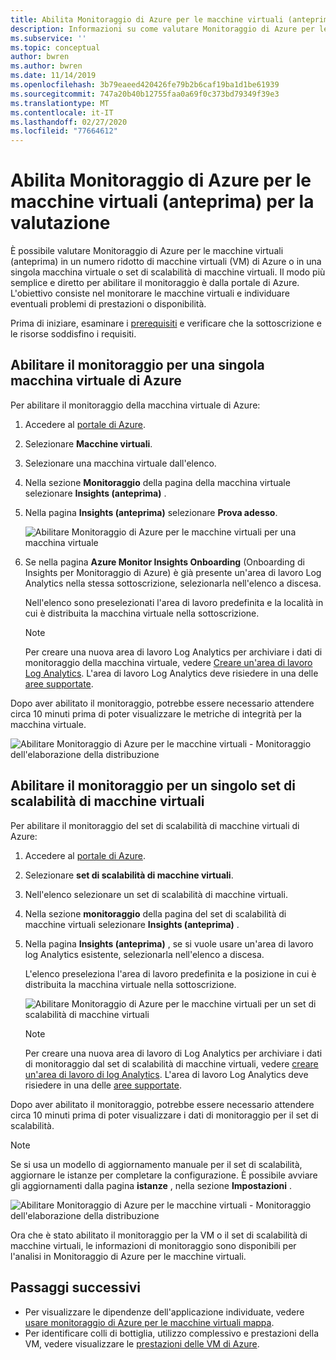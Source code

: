 ```yaml
---
title: Abilita Monitoraggio di Azure per le macchine virtuali (anteprima) per la valutazione | Microsoft Docs
description: Informazioni su come valutare Monitoraggio di Azure per le macchine virtuali in una singola macchina virtuale di Azure o in un set di scalabilità di macchine virtuali.
ms.subservice: ''
ms.topic: conceptual
author: bwren
ms.author: bwren
ms.date: 11/14/2019
ms.openlocfilehash: 3b79eaeed420426fe79b2b6caf19ba1d1be61939
ms.sourcegitcommit: 747a20b40b12755faa0a69f0c373bd79349f39e3
ms.translationtype: MT
ms.contentlocale: it-IT
ms.lasthandoff: 02/27/2020
ms.locfileid: "77664612"
---
```

# <a name="enable-azure-monitor-for-vms-preview-for-evaluation"></a>Abilita Monitoraggio di Azure per le macchine virtuali (anteprima) per la valutazione

È possibile valutare Monitoraggio di Azure per le macchine virtuali (anteprima) in un numero ridotto di macchine virtuali (VM) di Azure o in una singola macchina virtuale o set di scalabilità di macchine virtuali. Il modo più semplice e diretto per abilitare il monitoraggio è dalla portale di Azure. L'obiettivo consiste nel monitorare le macchine virtuali e individuare eventuali problemi di prestazioni o disponibilità. 

Prima di iniziare, esaminare i [prerequisiti](vminsights-enable-overview.md) e verificare che la sottoscrizione e le risorse soddisfino i requisiti.  

## <a name="enable-monitoring-for-a-single-azure-vm"></a>Abilitare il monitoraggio per una singola macchina virtuale di Azure
Per abilitare il monitoraggio della macchina virtuale di Azure:

1. Accedere al [portale di Azure](https://portal.azure.com).

1. Selezionare **Macchine virtuali**.

1. Selezionare una macchina virtuale dall'elenco.

1. Nella sezione **Monitoraggio** della pagina della macchina virtuale selezionare **Insights (anteprima)** .

1. Nella pagina **Insights (anteprima)** selezionare **Prova adesso**.

    ![Abilitare Monitoraggio di Azure per le macchine virtuali per una macchina virtuale](./media/vminsights-enable-single-vm/enable-vminsights-vm-portal.png)

1. Se nella pagina **Azure Monitor Insights Onboarding** (Onboarding di Insights per Monitoraggio di Azure) è già presente un'area di lavoro Log Analytics nella stessa sottoscrizione, selezionarla nell'elenco a discesa.  

    Nell'elenco sono preselezionati l'area di lavoro predefinita e la località in cui è distribuita la macchina virtuale nella sottoscrizione. 

    >[!NOTE]
    >Per creare una nuova area di lavoro Log Analytics per archiviare i dati di monitoraggio della macchina virtuale, vedere [Creare un'area di lavoro Log Analytics](../../azure-monitor/learn/quick-create-workspace.md). L'area di lavoro Log Analytics deve risiedere in una delle [aree supportate](vminsights-enable-overview.md#log-analytics).

Dopo aver abilitato il monitoraggio, potrebbe essere necessario attendere circa 10 minuti prima di poter visualizzare le metriche di integrità per la macchina virtuale.

![Abilitare Monitoraggio di Azure per le macchine virtuali - Monitoraggio dell'elaborazione della distribuzione](./media/vminsights-enable-single-vm/onboard-vminsights-vm-portal-status.png)

## <a name="enable-monitoring-for-a-single-virtual-machine-scale-set"></a>Abilitare il monitoraggio per un singolo set di scalabilità di macchine virtuali

Per abilitare il monitoraggio del set di scalabilità di macchine virtuali di Azure:

1. Accedere al [portale di Azure](https://portal.azure.com).

2. Selezionare **set di scalabilità di macchine virtuali**.

3. Nell'elenco selezionare un set di scalabilità di macchine virtuali.

4. Nella sezione **monitoraggio** della pagina del set di scalabilità di macchine virtuali selezionare **Insights (anteprima)** .

5. Nella pagina **Insights (anteprima)** , se si vuole usare un'area di lavoro log Analytics esistente, selezionarla nell'elenco a discesa.

    L'elenco preseleziona l'area di lavoro predefinita e la posizione in cui è distribuita la macchina virtuale nella sottoscrizione. 

    ![Abilitare Monitoraggio di Azure per le macchine virtuali per un set di scalabilità di macchine virtuali](./media/vminsights-enable-single-vm/enable-vminsights-vmss-portal.png)

    >[!NOTE]
    >Per creare una nuova area di lavoro di Log Analytics per archiviare i dati di monitoraggio dal set di scalabilità di macchine virtuali, vedere [creare un'area di lavoro di log Analytics](../learn/quick-create-workspace.md). L'area di lavoro Log Analytics deve risiedere in una delle [aree supportate](vminsights-enable-overview.md#log-analytics).

Dopo aver abilitato il monitoraggio, potrebbe essere necessario attendere circa 10 minuti prima di poter visualizzare i dati di monitoraggio per il set di scalabilità.

>[!NOTE]
>Se si usa un modello di aggiornamento manuale per il set di scalabilità, aggiornare le istanze per completare la configurazione. È possibile avviare gli aggiornamenti dalla pagina **istanze** , nella sezione **Impostazioni** .

![Abilitare Monitoraggio di Azure per le macchine virtuali - Monitoraggio dell'elaborazione della distribuzione](./media/vminsights-enable-single-vm/onboard-vminsights-vmss-portal-status-01.png)

Ora che è stato abilitato il monitoraggio per la VM o il set di scalabilità di macchine virtuali, le informazioni di monitoraggio sono disponibili per l'analisi in Monitoraggio di Azure per le macchine virtuali. 

## <a name="next-steps"></a>Passaggi successivi

* Per visualizzare le dipendenze dell'applicazione individuate, vedere [usare monitoraggio di Azure per le macchine virtuali mappa](vminsights-maps.md). 
* Per identificare colli di bottiglia, utilizzo complessivo e prestazioni della VM, vedere visualizzare le [prestazioni delle VM di Azure](vminsights-performance.md).
